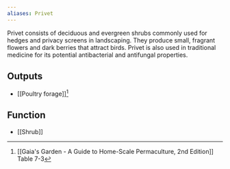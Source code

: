 ```yaml
---
aliases: Privet
---
```

Privet consists of deciduous and evergreen shrubs commonly used for hedges and privacy screens in landscaping. They produce small, fragrant flowers and dark berries that attract birds. Privet is also used in traditional medicine for its potential antibacterial and antifungal properties.
## Outputs
- [[Poultry forage]][^1]
## Function
- [[Shrub]]

[^1]: [[Gaia's Garden - A Guide to Home-Scale Permaculture, 2nd Edition]] Table 7-3